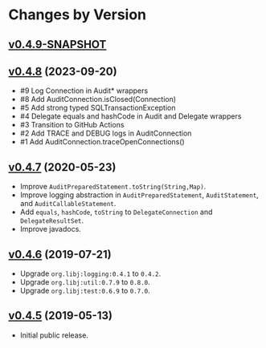# Changes by Version

## [v0.4.9-SNAPSHOT](https://github.com/libj/util/compare/1f5701c99c152bfddf1b4c4df39d1aef236158ea..HEAD)

## [v0.4.8](https://github.com/libj/sql/compare/dfabf8776f41b6aabfcefecc60e96df229f13bc3..1f5701c99c152bfddf1b4c4df39d1aef236158ea) (2023-09-20)
* #9 Log Connection in Audit* wrappers
* #8 Add AuditConnection.isClosed(Connection)
* #5 Add strong typed SQLTransactionException
* #4 Delegate equals and hashCode in Audit and Delegate wrappers
* #3 Transition to GitHub Actions
* #2 Add TRACE and DEBUG logs in AuditConnection
* #1 Add AuditConnection.traceOpenConnections()

## [v0.4.7](https://github.com/libj/sql/compare/30dc2d3f7259aaaf010df901bab8d66d0046fc82..dfabf8776f41b6aabfcefecc60e96df229f13bc3) (2020-05-23)
* Improve `AuditPreparedStatement.toString(String,Map)`.
* Improve logging abstraction in `AuditPreparedStatement`, `AuditStatement`, and `AuditCallableStatement`.
* Add `equals`, `hashCode`, `toString` to `DelegateConnection` and `DelegateResultSet`.
* Improve javadocs.

## [v0.4.6](https://github.com/libj/sql/compare/786438c24e55a375754e312da13188a978b9fb25..30dc2d3f7259aaaf010df901bab8d66d0046fc82) (2019-07-21)
* Upgrade `org.libj:logging:0.4.1` to `0.4.2`.
* Upgrade `org.libj:util:0.7.9` to `0.8.0`.
* Upgrade `org.libj:test:0.6.9` to `0.7.0`.

## [v0.4.5](https://github.com/entinae/pom/compare/037ebc5f20426d187b8936e184c977ff37c6ad42..786438c24e55a375754e312da13188a978b9fb25) (2019-05-13)
* Initial public release.